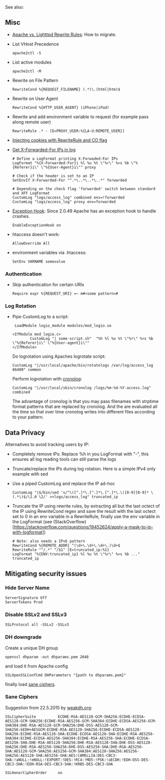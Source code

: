See also: <?add topic='htaccess'?> <?add topic='HTTPS'?>

## Misc

-   [Apache vs. Lighttpd Rewrite Rules](/articles/rewrite-migrate.htm):
    How to migrate.
-   List VHost Precedence

        apache2ctl -S

-   List active modules

        apache2ctl -M

-   Rewrite on File Pattern

        RewriteCond %{REQUEST_FILENAME} (.*)\.(html|htm)$

-   Rewrite on User Agent

        RewriteCond %{HTTP_USER_AGENT} (iPhone|iPad)

-   Rewrite and add environment variable to request (for example pass along remote user)

        RewriteRule .* - [E=PROXY_USER:%{LA-U:REMOTE_USER}]

- [Injecting cookies with RewriteRule and CO flag](https://wiki.apache.org/httpd/RewriteFlags/CO) 
- [Get X-Forwarded-For IPs in log](http://www.loadbalancer.org/blog/apache-and-x-forwarded-for-headers/)

      # Define a LogFormat printing X-Forwaded-For IPs
      LogFormat "%{X-Forwarded-For}i %l %u %t \"%r\" %>s %b \"%{Referer}i\" \"%{User-Agent}i\"" proxy
      
      # Check if the header is set to an IP
      SetEnvIf X-Forwarded-For "^.*\..*\..*\..*" forwarded
      
      # Depending on the check flag 'forwarded' switch between standard and XFF LogFormat
      CustomLog "logs/access_log" combined env=!forwarded
      CustomLog "logs/access_log" proxy env=forwarded

-   [Exception
    Hook](http://people.apache.org/~trawick/exception_hook.html): Since
    2.0.49 Apache has an exception hook to handle crashes.

        EnableExceptionHook on

-   htaccess doesn't work:

        AllowOverride All

-   environment variables via .htaccess:

        SetEnv VARNAME somevalue
        

### Authentication

-   Skip authentication for certain URIs

        Require expr %{REQUEST_URI} =~ m#<some pattern>#

### Log Rotation

-   Pipe CustomLog to a script:

         LoadModule logio_module modules/mod_logio.so

        <IfModule mod_logio.c>
                CustomLog "| some-script.sh"  "%h %l %u %t \"%r\" %>s %b \"%{Referer}i\" \"%{User-agent}i\""
        </IfModule>

    Do logrotation using Apaches logrotate script:

        CustomLog "|/usr/local/apache/bin/rotatelogs /var/log/access_log 86400" common 

    Perform logrotation with
    [cronolog](http://sourceforge.net/projects/cronolog/):

        CustomLog "|/usr/local/sbin/cronolog /logs/%m-%d-%Y-access.log" combined

    The advantage of cronolog is that you may pass filenames with
    strptime format patterns that are replaced by cronolog. And the are
    evaluated all the time so that over time cronolog writes into
    different files according to your pattern.

## Data Privacy

Alternatives to avoid tracking users by IP:

- Completely remove IPs: Replace %h in you LogFormat with "-", this ensures all log reading tools can still parse the logs
- Truncate/replace the IPs during log rotation. Here is a simple IPv4 only example with sed
- Use a piped CustomLog and replace the IP ad-hoc

      CustomLog "|$/bin/sed 's/^\([^.]*\.[^.]*\.[^.]*\.\)[0-9][0-9]* \(.*\)$/\1.0 \2/' >>logs/access_log" truncated_ip

- Truncate the IP using rewrite rules, by extracting all but the last octect of the IP using RewriteCond regex and save  the result with the last octect set to 0 in an env variable in a RewriteRule, finally use the env variable in the LogFormat (see (StackOverflow)[https://stackoverflow.com/questions/19452624/apply-a-mask-to-ip-with-logformat])

      # Note: also needs a IPv6 pattern
      RewriteCond %{REMOTE_ADDR} ^(\d+\.\d+\.\d+\.)\d+$
      RewriteRule "^/.*" "/$1" [E=truncated_ip:%1]
      LogFormat "%{ENV:truncated_ip} %l %u %t \"%r\" %>s %b ..." truncated_ip

## Mitigating security issues

### Hide Server Name

    ServerSignature Off
    ServerTokens Prod

### Disable SSLv2 and SSLv3

    SSLProtocol all -SSLv2 -SSLv3

### DH downgrade

Create a unique DH group

    openssl dhparam -out dhparams.pem 2048

and load it from Apache config

    SSLOpenSSLConfCmd DHParameters "{path to dhparams.pem}"

finally load [sane ciphers](#Sane%20Ciphers).

### Sane Ciphers

Suggestion from 22.5.2015 by
[weakdh.org](https://weakdh.org/sysadmin.html):

    SSLCipherSuite          ECDHE-RSA-AES128-GCM-SHA256:ECDHE-ECDSA-AES128-GCM-SHA256:ECDHE-RSA-AES256-GCM-SHA384:ECDHE-ECDSA-AES256-GCM-SHA384:DHE-RSA-AES128-GCM-SHA256:DHE-DSS-AES128-GCM-SHA256:kEDH+AESGCM:ECDHE-RSA-AES128-SHA256:ECDHE-ECDSA-AES128-SHA256:ECDHE-RSA-AES128-SHA:ECDHE-ECDSA-AES128-SHA:ECDHE-RSA-AES256-SHA384:ECDHE-ECDSA-AES256-SHA384:ECDHE-RSA-AES256-SHA:ECDHE-ECDSA-AES256-SHA:DHE-RSA-AES128-SHA256:DHE-RSA-AES128-SHA:DHE-DSS-AES128-SHA256:DHE-RSA-AES256-SHA256:DHE-DSS-AES256-SHA:DHE-RSA-AES256-SHA:AES128-GCM-SHA256:AES256-GCM-SHA384:AES128-SHA256:AES256-SHA256:AES128-SHA:AES256-SHA:AES:CAMELLIA:DES-CBC3-SHA:!aNULL:!eNULL:!EXPORT:!DES:!RC4:!MD5:!PSK:!aECDH:!EDH-DSS-DES-CBC3-SHA:!EDH-RSA-DES-CBC3-SHA:!KRB5-DES-CBC3-SHA

    SSLHonorCipherOrder     on
